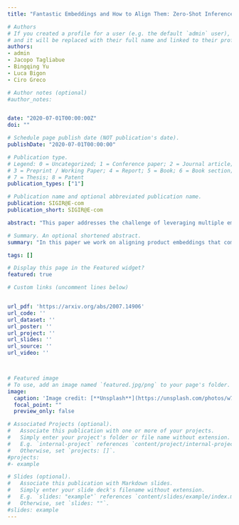 ```yaml
---
title: "Fantastic Embeddings and How to Align Them: Zero-Shot Inference in a Multi-Shop Scenario"

# Authors
# If you created a profile for a user (e.g. the default `admin` user), write the username (folder name) here
# and it will be replaced with their full name and linked to their profile.
authors:
- admin
- Jacopo Tagliabue
- Bingqing Yu
- Luca Bigon
- Ciro Greco

# Author notes (optional)
#author_notes:


date: "2020-07-01T00:00:00Z"
doi: ""

# Schedule page publish date (NOT publication's date).
publishDate: "2020-07-01T00:00:00"

# Publication type.
# Legend: 0 = Uncategorized; 1 = Conference paper; 2 = Journal article;
# 3 = Preprint / Working Paper; 4 = Report; 5 = Book; 6 = Book section;
# 7 = Thesis; 8 = Patent
publication_types: ["1"]

# Publication name and optional abbreviated publication name.
publication: SIGIR@E-com
publication_short: SIGIR@E-com

abstract: "This paper addresses the challenge of leveraging multiple embedding spaces for multi-shop personalization, proving that zero-shot inference is possible by transferring shopping intent from one website to another without manual intervention. We detail a machine learning pipeline to train and optimize embeddings within shops first, and support the quantitative findings with additional qualitative insights. We then turn to the harder task of using learned embeddings across shops: if products from different shops live in the same vector space, user intent - as represented by regions in this space - can then be transferred in a zero-shot fashion across websites. We propose and benchmark unsupervised and supervised methods to “travel” between embedding spaces, each with its own assumptions on data quantity and quality. We show that zero-shot personalization is indeed possible at scale by testing the shared embedding space with two downstream tasks, event prediction and type-ahead suggestions. Finally, we curate a cross-shop anonymized embeddings dataset to foster an inclusive discussion of this important business scenario."

# Summary. An optional shortened abstract.
summary: "In this paper we work on aligning product embeddings that come from different shops. We use techniques from machine translation to provide an effective method for alignment."

tags: []

# Display this page in the Featured widget?
featured: true

# Custom links (uncomment lines below)


url_pdf: 'https://arxiv.org/abs/2007.14906'
url_code: ''
url_dataset: ''
url_poster: ''
url_project: ''
url_slides: ''
url_source: ''
url_video: ''



# Featured image
# To use, add an image named `featured.jpg/png` to your page's folder.
image:
  caption: 'Image credit: [**Unsplash**](https://unsplash.com/photos/w7ZyuGYNpRQ)'
  focal_point: ""
  preview_only: false

# Associated Projects (optional).
#   Associate this publication with one or more of your projects.
#   Simply enter your project's folder or file name without extension.
#   E.g. `internal-project` references `content/project/internal-project/index.md`.
#   Otherwise, set `projects: []`.
#projects:
#- example

# Slides (optional).
#   Associate this publication with Markdown slides.
#   Simply enter your slide deck's filename without extension.
#   E.g. `slides: "example"` references `content/slides/example/index.md`.
#   Otherwise, set `slides: ""`.
#slides: example
---
```


<!-- {{% callout note %}}
Click the *Cite* button above to demo the feature to enable visitors to import publication metadata into their reference management software.
{{% /callout %}}

{{% callout note %}}
Create your slides in Markdown - click the *Slides* button to check out the example.
{{% /callout %}}

Supplementary notes can be added here, including [code, math, and images](https://wowchemy.com/docs/writing-markdown-latex/). -->
